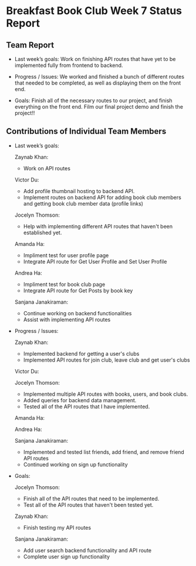 # Breakfast Book Club Week 7 Status Report
## Team Report
- Last week’s goals: Work on finishing API routes that have yet to be implemented fully from frontend to backend. 

- Progress / Issues: We worked and finished a bunch of different routes that needed to be completed, as well as displaying them on the front end. 

- Goals: Finish all of the necessary routes to our project, and finish everything on the front end. Film our final project demo and finish the project!! 

## Contributions of Individual Team Members
- Last week’s goals:
  
  Zaynab Khan:
  - Work on API routes

  Victor Du:
  - Add profile thumbnail hosting to backend API.
  - Implement routes on backend API for adding book club members and getting book club member data (profile links)

  Jocelyn Thomson:
  - Help with implementing different API routes that haven't been established yet.
  
  Amanda Ha:
  - Impliment test for user profile page
  - Integrate API route for Get User Profile and Set User Profile

  Andrea Ha:
  - Impliment test for book club page
  - Integrate API route for Get Posts by book key
  
  Sanjana Janakiraman:
  - Continue working on backend functionalities
  - Assist with implementing API routes

- Progress / Issues:

  Zaynab Khan:
  - Implemented backend for getting a user's clubs
  - Implemented API routes for join club, leave club and get user's clubs

  Victor Du:


  Jocelyn Thomson:
  - Implemented multiple API routes with books, users, and book clubs. 
  - Added queries for backend data management. 
  - Tested all of the API routes that I have implemented. 
  
  Amanda Ha:

  
  Andrea Ha:


  Sanjana Janakiraman:
  - Implemented and tested list friends, add friend, and remove friend API routes
  - Continued working on sign up functionality

- Goals:

  Jocelyn Thomson:
  - Finish all of the API routes that need to be implemented.
  - Test all of the API routes that haven't been tested yet. 

  Zaynab Khan:
  - Finish testing my API routes
  
  Sanjana Janakiraman:
  - Add user search backend functionality and API route
  - Complete user sign up functionality




